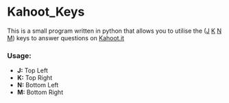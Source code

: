 # Kahoot_Keys
This is a small program written in python that allows you to utilise the (<ins>J</ins> <ins>K</ins> <ins>N</ins> <ins>M</ins>) keys to answer questions on [Kahoot.it](kahoot.it)

### Usage:

- **J:** Top Left	
- **K:** Top Right
- **N:** Bottom Left
- **M:** Bottom Right

